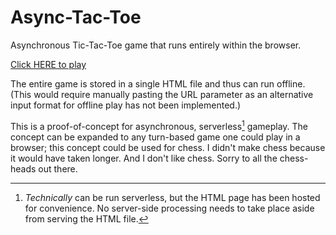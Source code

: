 # Async-Tac-Toe
Asynchronous Tic-Tac-Toe game that runs entirely within the browser.

[Click HERE to play](https://slimelia.github.io/Async-Tac-Toe/)

The entire game is stored in a single HTML file and thus can run offline. (This would require manually pasting the URL parameter as an alternative input format for offline play has not been implemented.)

This is a proof-of-concept for asynchronous, serverless[^1] gameplay. The concept can be expanded to any turn-based game one could play in a browser; this concept could be used for chess. I didn't make chess because it would have taken longer. And I don't like chess. Sorry to all the chess-heads out there.

[^1]: *Technically* can be run serverless, but the HTML page has been hosted for convenience. No server-side processing needs to take place aside from serving the HTML file.
